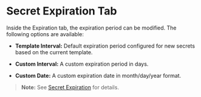 [title]: # "Secret Expiration Tab"
[tags]: # "Expiration"
[priority]: # "30"

# Secret Expiration Tab

Inside the Expiration tab, the expiration period can be modified. The following options are available:

- **Template Interval:** Default expiration period configured for new secrets based on the current template.

- **Custom Interval:** A custom expiration period in days.

- **Custom Date:** A custom expiration date in month/day/year format.

> **Note:** See [Secret Expiration](../../secret-expiration/index.md) for details.
